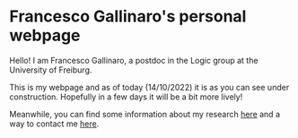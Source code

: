 <!DOCTYPE html>
<html>
<body>
<h1>Francesco Gallinaro's personal webpage</h1>
<p>Hello! I am Francesco Gallinaro, a postdoc in the Logic group at the University of Freiburg.</p>
<p>This is my webpage and as of today (14/10/2022) it is as you can see under construction. Hopefully in a few days it will be a bit more lively! </p>
<p>Meanwhile, you can find some information about my research <a href="fgallinaro.github.io/main/research.md">here</a> and a way to contact me <a href="
  fgallinaro.github.io/main/contact.md">here</a>.</p>
</body>
</html>
